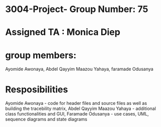 # 3004-Project- Group Number: 75

# Assigned TA : Monica Diep

# group members: 
Ayomide Awonaya, 
Abdel Qayyim Maazou Yahaya, 
faramade Odusanya 

# Resposibilities 
  Ayomide Awonaya - code for header files and source files as well as building the tracebility matrix, 
  Abdel Qayyim Maazou Yahaya -  additional class functionalities and GUI, 
  Faramade Odusanya - use cases, UML, sequence diagrams and state diagrams 

